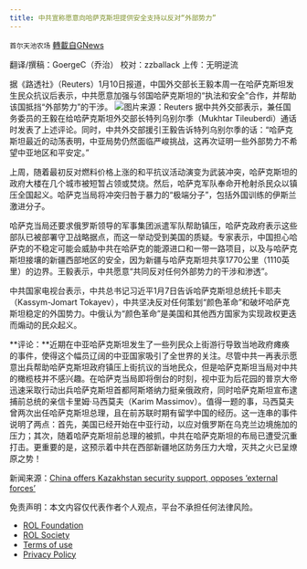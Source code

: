```yaml
---
title: 中共宣称愿意向哈萨克斯坦提供安全支持以反对“外部势力”
---
```

`首尔天池农场` [轉載自GNews](https://gnews.org/zh-hans/1851587/)

翻译/撰稿：GoergeC（乔治）
校对：zzballack
上传：无明逆流

据《路透社》（Reuters）1月10日报道，中国外交部长王毅本周一在哈萨克斯坦发生民众抗议后表示，中共愿意加强与邻国哈萨克斯坦的“执法和安全”合作，并帮助该国抵挡“外部势力”的干涉。
![](https://assets.gnews.org/wp-content/uploads/2022/01/133VM.jpg)图片来源：Reuters
据中共外交部表示，兼任国务委员的王毅在给哈萨克斯坦外交部长特列乌别尔季（Mukhtar Tileuberdi）通话时发表了上述评论。同时，中共外交部援引王毅告诉特列乌别尔季的话：“哈萨克斯坦最近的动荡表明，中亚局势仍然面临严峻挑战，这再次证明一些外部势力不希望中亚地区和平安定。”

上周，随着最初反对燃料价格上涨的和平抗议活动演变为武装冲突，哈萨克斯坦的政府大楼在几个城市被短暂占领或焚烧。然后，哈萨克军队奉命开枪射杀民众以镇压全国起义。哈萨克当局将冲突归咎于暴力的“极端分子”，包括外国训练的伊斯兰激进分子。

哈萨克当局还要求俄罗斯领导的军事集团派遣军队帮助镇压，哈萨克政府表示这些部队已被部署守卫战略据点，而这一举动受到美国的质疑。专家表示，中国担心哈萨克的不稳定可能会威胁中共在哈萨克的能源进口和一带一路项目，以及与哈萨克斯坦接壤的新疆西部地区的安全，因为新疆与哈萨克斯坦共享1770公里（1110英里）的边界。王毅表示，中共愿意“共同反对任何外部势力的干涉和渗透”。

中共国家电视台表示，中共总书记习近平1月7日告诉哈萨克斯坦总统托卡耶夫（Kassym-Jomart Tokayev），中共坚决反对任何策划“颜色革命”和破坏哈萨克斯坦稳定的外国势力。中俄认为“颜色革命”是美国和其他西方国家为实现政权更迭而煽动的民众起义。

**评论：**近期在中亚哈萨克斯坦发生了一些列民众上街游行导致当地政府瘫痪的事件，使得这个幅员辽阔的中亚国家吸引了全世界的关注。尽管中共一再表示愿意出兵帮助哈萨克斯坦政府镇压上街抗议的当地民众，但是哈萨克斯坦当局对中共的橄榄枝并不感兴趣。在哈萨克当局即将倒台的时刻，视中亚为后花园的普京大帝迅速采取行动出兵哈萨克斯坦首都阿斯塔纳力挺亲俄政府，同时哈萨克斯坦宣布逮捕前总统的亲信卡里姆·马西莫夫（Karim Massimov）。值得一题的事，马西莫夫曾两次出任哈萨克斯坦总理，且在前苏联时期有留学中国的经历。这一连串的事件说明了两点：首先，美国已经开始在中亚行动，以应对俄罗斯在乌克兰边境施加的压力；其次，随着哈萨克斯坦前总理的被抓，中共在哈萨克斯坦的布局已遭受沉重打击。更重要的是，这预示着中共在西部新疆地区防务压力大增，灭共之火已呈燎原之势！

新闻来源：[China offers Kazakhstan security support, opposes ‘external forces’](https://www.reuters.com/world/asia-pacific/china-offers-kazakhstan-security-support-opposes-external-forces-2022-01-10/)

 

免责声明：本文内容仅代表作者个人观点，平台不承担任何法律风险。

- [ROL Foundation](https://rolfoundation.org/)
- [ROL Society](https://rolsociety.org/)
- [Terms of use](https://gnews.org/terms-of-use-3/)
- [Privacy Policy](https://gnews.org/privacy-policy/)
